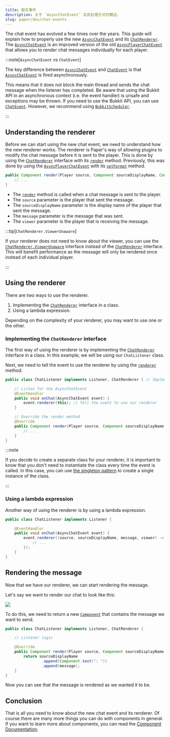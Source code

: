 ```yaml
---
title: 聊天事件
description: 关于 `AsyncChatEvent` 及其处理方式的概述。
slug: paper/dev/chat-events
---
```


The chat event has evolved a few times over the years.
This guide will explain how to properly use the new [`AsyncChatEvent`](jd:paper:io.papermc.paper.event.player.AsyncChatEvent)
and its [`ChatRenderer`](jd:paper:io.papermc.paper.chat.ChatRenderer).
The [`AsyncChatEvent`](jd:paper:io.papermc.paper.event.player.AsyncChatEvent)
is an improved version of the old [`AsyncPlayerChatEvent`](jd:paper:org.bukkit.event.player.AsyncPlayerChatEvent)
that allows you to render chat messages individually for each player.

:::note[`AsyncChatEvent` vs `ChatEvent`]

The key difference between [`AsyncChatEvent`](jd:paper:io.papermc.paper.event.player.AsyncChatEvent)
and [`ChatEvent`](jd:paper:io.papermc.paper.event.player.ChatEvent) is that
[`AsyncChatEvent`](jd:paper:io.papermc.paper.event.player.AsyncChatEvent) is fired asynchronously.

This means that it does not block the main thread and sends the chat message when the listener has completed.
Be aware that using the Bukkit API in an asynchronous context (i.e. the event handler) is unsafe and exceptions may be thrown.
If you need to use the Bukkit API, you can use [`ChatEvent`](jd:paper:io.papermc.paper.event.player.ChatEvent).
However, we recommend using [`BukkitScheduler`](/paper/dev/scheduler).

:::

## Understanding the renderer

Before we can start using the new chat event, we need to understand how the new renderer works.
The renderer is Paper's way of allowing plugins to modify the chat message before it is sent to the player.
This is done by using the [`ChatRenderer`](jd:paper:io.papermc.paper.chat.ChatRenderer) interface with its
[`render`](jd:paper:io.papermc.paper.chat.ChatRenderer#render(org.bukkit.entity.Player,net.kyori.adventure.text.Component,net.kyori.adventure.text.Component,net.kyori.adventure.audience.Audience))
method. Previously, this was done by using the [`AsyncPlayerChatEvent`](jd:paper:org.bukkit.event.player.AsyncPlayerChatEvent)
with its [`setFormat`](jd:paper:org.bukkit.event.player.AsyncPlayerChatEvent#setFormat(java.lang.String)) method.

```java title="ChatRenderer#render"
public Component render(Player source, Component sourceDisplayName, Component message, Audience viewer) {
    // ...
}
```

- The [`render`](jd:paper:io.papermc.paper.chat.ChatRenderer#render(org.bukkit.entity.Player,net.kyori.adventure.text.Component,net.kyori.adventure.text.Component,net.kyori.adventure.audience.Audience)) method is called when a chat message is sent to the player.
- The `source` parameter is the player that sent the message.
- The `sourceDisplayName` parameter is the display name of the player that sent the message.
- The `message` parameter is the message that was sent.
- The `viewer` parameter is the player that is receiving the message.

:::tip[`ChatRenderer.ViewerUnaware`]

If your renderer does not need to know about the viewer, you can use the
[`ChatRenderer.ViewerUnaware`](jd:paper:io.papermc.paper.chat.ChatRenderer$ViewerUnaware)
interface instead of the [`ChatRenderer`](jd:paper:io.papermc.paper.chat.ChatRenderer) interface.
This will benefit performance as the message will only be rendered once instead of each individual player.

:::

## Using the renderer

There are two ways to use the renderer.
1. Implementing the [`ChatRenderer`](jd:paper:io.papermc.paper.chat.ChatRenderer) interface in a class.
2. Using a lambda expression.

Depending on the complexity of your renderer, you may want to use one or the other.

### Implementing the `ChatRenderer` interface

The first way of using the renderer is by implementing the [`ChatRenderer`](jd:paper:io.papermc.paper.chat.ChatRenderer)
interface in a class. In this example, we will be using our `ChatListener` class.

Next, we need to tell the event to use the renderer by using the
[`renderer`](jd:paper:io.papermc.paper.event.player.AbstractChatEvent#renderer()) method.

```java title="ChatListener.java"
public class ChatListener implements Listener, ChatRenderer { // Implement the ChatRenderer and Listener interface

    // Listen for the AsyncChatEvent
    @EventHandler
    public void onChat(AsyncChatEvent event) {
        event.renderer(this); // Tell the event to use our renderer
    }

    // Override the render method
    @Override
    public Component render(Player source, Component sourceDisplayName, Component message, Audience viewer) {
        // ...
    }
}
```

:::note

If you decide to create a separate class for your renderer, it is important to know that you don't need to instantiate the class every time the event is called.
In this case, you can use [the singleton pattern](https://en.wikipedia.org/wiki/Singleton_pattern) to create a single instance of the class.

:::

### Using a lambda expression

Another way of using the renderer is by using a lambda expression.

```java title="ChatListener.java"
public class ChatListener implements Listener {

    @EventHandler
    public void onChat(AsyncChatEvent event) {
        event.renderer((source, sourceDisplayName, message, viewer) -> {
            // ...
        });
    }
}
```

## Rendering the message

Now that we have our renderer, we can start rendering the message.

Let's say we want to render our chat to look like this:

![](./assets/plain-message-rendering.png)

To do this, we need to return a new [`Component`](https://jd.advntr.dev/api/latest/net/kyori/adventure/text/Component.html) that contains the message we want to send.

```java title="ChatListener.java"
public class ChatListener implements Listener, ChatRenderer {

    // Listener logic

    @Override
    public Component render(Player source, Component sourceDisplayName, Component message, Audience viewer) {
        return sourceDisplayName
                .append(Component.text(": "))
                .append(message);
    }
}
```

Now you can see that the message is rendered as we wanted it to be.

## Conclusion

That is all you need to know about the new chat event and its renderer.
Of course there are many more things you can do with components in general.
If you want to learn more about components, you can read the [Component Documentation](https://docs.advntr.dev/text.html).
